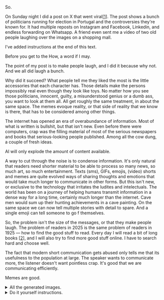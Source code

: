 So.

On Sunday night I did a post on X that went viral[[1](https://x.com/patife/status/1906442934343634951)]. The post shows a bunch of politicians running for election in Portugal and the controversies they're known for. It had multiple reposts on Instagram and Facebook, Linkedin, and endless forwarding on Whatsapp. A friend even sent me a video of two old people laughing over the images on a shopping mall.

I've added instructions at the end of this text. 

Before you get to the How, a word if I may.

The point of my post is to make people laugh, and I did it because why not. And we all did laugh a bunch. 

Why did it succeed? What people tell me they liked the most is the little accessories that each character has. Those details make the persons impossibly real even though they look like toys. No matter how you see those politicians, innocent, guilty, a misunderstood genius or a dumb ass, you want to look at them all. All get roughly the same treatment, in about the same space. The memes evoque reality, or that side of reality that we know is there, that has to be considered among other things.

The internet has opened an era of overabundance of information. Most of what is written is bullshit, but that isn't new. Even before there were computers, crap was the filling material of most of the serious newspapers and books that serious-looking people published. Among all the cow dung, a couple of fresh ideas.

AI will only explode the amount of content available.

A way to cut through the noise is to condense information. It's only natural that readers need shorter material to be able to process so many news, so much art, so much entertainment. Texts (sms), GIFs, emojis, (video) shorts and memes are quite evolved ways of sharing thoughts and emotions that would take much longer to communicate in other forms. But this isn't new, or exclusive to the technology that irritates the ludites and intelectuals. The world has been on a journey of helping humans transmit information in a dense way for a long time, certainly much longer than the internet. Cave men would sum up their hunting achievements in a cave painting. On the same space we can now tell multiple stories with detail to spare. And a single emoji can tell someone to go f themselves. 

So, the problem isn't the size of the messages, or that they make people laugh. The problem of readers in 2025 is the same problem of readers in 1925 — how to find the good stuff to read. Every day I will read a bit of long books [[2](/marcel-proust-in-search-of-lost-time/)], and I will also try to find more good stuff online. I have to search hard and choose well.

The fact that modern short communication gets abused only tells me that its usefulness to the population at large. The speaker wants to communicate more, the listener doesn't want pointless crap. It's good that we are communicating efficiently.

Memes are good.

<details><summary>All the generated images.</summary>

 ![image](2025-03-30-Portugal-Elections-2025-and-extras.png)
  
</details>

<details><summary>Do it yourself instructions.</summary>

This was done on March 31st 2025. Models will become more advanced. 

1) Go on ChatGPT and choose model 4o.
2) Upload an image of the person. Make it a clear, well lit image that shows the face.
3) Copy this prompt, and adapt it to the person and what you want there.

> Create image. Create a toy of the person in the photo. Let it be an action figure. Next to the figure, there should be the toy's equipment, each in its individual blisters. 1) a book called "Tecnoforma". 2) A 3-headed dog with a tag that says "Troika" and a bone at its feet with word "austerity" written on it. 3) a three-headed Hydra with with a tag called "Geringonça". 4) a book titled "D. Sebastião". Don't repeat the equipment under any circumstance. The card holding the blister should be strong orange. Also, on top of the box, write 'Pedro Passos Coelho' and underneath it, ‘PSD action figure'. The figure and equipment must all be inside blisters. Visualize this in a realistic way.

4) Submit
5) Adjust. Sometimes the image will be cut. You have to ask ChatGPT to "draw the whole figure, including the full person". Other times the person will have legs cut, so just reply "you cut the legs, render the whole body". Another error is that the person isn't inside the plastic, so just reply "the person should be inside the blister". A few times the image just doesn't look good and I just replied "do it again, carefully." When I wasn't satisfied I started a new ChatGPT message and did it all over again. 

This is what it will look like in ChatGPT.

![image](chatgpt.jpeg)

This is what a good result looks like.

![image](result.png)  


</details>
